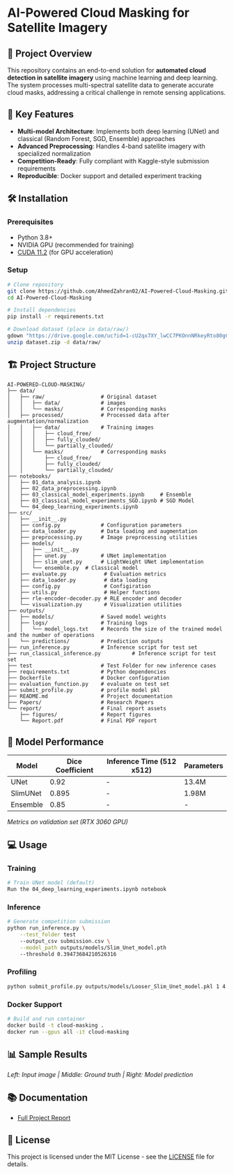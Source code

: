 # AI-Powered Cloud Masking for Satellite Imagery

## 📌 Project Overview

This repository contains an end-to-end solution for **automated cloud detection in satellite imagery** using machine learning and deep learning. The system processes multi-spectral satellite data to generate accurate cloud masks, addressing a critical challenge in remote sensing applications.

## 🚀 Key Features

- **Multi-model Architecture**: Implements both deep learning (UNet) and classical (Random Forest, SGD, Ensemble) approaches
- **Advanced Preprocessing**: Handles 4-band satellite imagery with specialized normalization
- **Competition-Ready**: Fully compliant with Kaggle-style submission requirements
- **Reproducible**: Docker support and detailed experiment tracking

## 🛠 Installation

### Prerequisites

- Python 3.8+
- NVIDIA GPU (recommended for training)
- [CUDA 11.2](https://developer.nvidia.com/cuda-11.2.0-download-archive) (for GPU acceleration)

### Setup

```bash
# Clone repository
git clone https://github.com/AhmedZahran02/AI-Powered-Cloud-Masking.git
cd AI-Powered-Cloud-Masking

# Install dependencies
pip install -r requirements.txt

# Download dataset (place in data/raw/)
gdown "https://drive.google.com/uc?id=1-cU2qx7XY_lwCC7PKOnnNRkeyRto80gC"
unzip dataset.zip -d data/raw/
```

## 🏗 Project Structure

```
AI-POWERED-CLOUD-MASKING/
├── data/
│   ├── raw/                  # Original dataset
│   │   ├── data/             # images
│   │   └── masks/            # Corresponding masks
│   ├── processed/            # Processed data after augmentation/normalization
│   │   ├── data/             # Training images
│   │   │   ├── cloud_free/
│   │   │   ├── fully_clouded/
│   │   │   └── partially_clouded/
│   │   └── masks/            # Corresponding masks
│   │       ├── cloud_free/
│   │       ├── fully_clouded/
│   │       └── partially_clouded/
├── notebooks/
│   ├── 01_data_analysis.ipynb
│   ├── 02_data_preprocessing.ipynb
│   ├── 03_classical_model_experiments.ipynb     # Ensemble
│   ├── 03_classical_model_experiments_SGD.ipynb # SGD Model
│   └── 04_deep_learning_experiments.ipynb
├── src/
│   ├── __init__.py
│   ├── config.py             # Configuration parameters
│   ├── data_loader.py        # Data loading and augmentation
│   ├── preprocessing.py      # Image preprocessing utilities
│   ├── models/
│   │   ├── __init__.py
│   │   ├── unet.py           # UNet implementation
│   │   ├── slim_unet.py      # LightWeight UNet implementation
│   │   └── ensemble.py  # Classical model
│   ├── evaluate.py            # Evaluation metrics
│   ├── data_loader.py         # data loading
│   ├── config.py              # Configiration
│   ├── utils.py               # Helper functions
│   ├── rle-encoder-decoder.py # RLE encoder and decoder
│   └── visualization.py       # Visualization utilities
├── outputs/
│   ├── models/               # Saved model weights
│   ├── logs/                 # Training logs
│   │   └── model_logs.txt    # Records the size of the trained model and the number of operations
│   └── predictions/          # Prediction outputs
├── run_inference.py          # Inference script for test set
├── run_classical_inference.py          # Inference script for test set
├── test                      # Test Folder for new inference cases
├── requirements.txt          # Python dependencies
├── Dockerfile                # Docker configuration
├── evaluation_function.py    # evaluate on test set
├── submit_profile.py         # profile model pkl
├── README.md                 # Project documentation
├── Papers/                   # Research Papers
└── report/                   # Final report assets
    ├── figures/              # Report figures
    └── Report.pdf            # Final PDF report
```

## 🧠 Model Performance

| Model    | Dice Coefficient | Inference Time (512 x512) | Parameters |
| -------- | ---------------- | ------------------------- | ---------- |
| UNet     | 0.92             | -                         | 13.4M      |
| SlimUNet | 0.895            | -                         | 1.98M      |
| Ensemble | 0.85             | -                         | -          |

_Metrics on validation set (RTX 3060 GPU)_

## 💻 Usage

### Training

```bash
# Train UNet model (default)
Run the 04_deep_learning_experiments.ipynb notebook
```

### Inference

```bash
# Generate competition submission
python run_inference.py \
    --test_folder test
    --output_csv submission.csv \
    --model_path outputs/models/Slim_Unet_model.pth
    --threshold 0.39473684210526316
```

### Profiling

```bash
python submit_profile.py outputs/models/Looser_Slim_Unet_model.pkl 1 4 512 512
```

### Docker Support

```bash
# Build and run container
docker build -t cloud-masking .
docker run --gpus all -it cloud-masking
```

## 📊 Sample Results

_Left: Input image | Middle: Ground truth | Right: Model prediction_

## 📚 Documentation

- [Full Project Report](report/ST-Project-Report.pdf)

## 📝 License

This project is licensed under the MIT License - see the [LICENSE](LICENSE) file for details.
